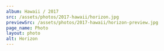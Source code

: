 ```yaml
---
album: Hawaii / 2017
src: /assets/photos/2017-hawaii/horizon.jpg
previewSrc: /assets/photos/2017-hawaii/horizon-preview.jpg
page_name: Photo
layout: photo
alt: Horizon
---
```

